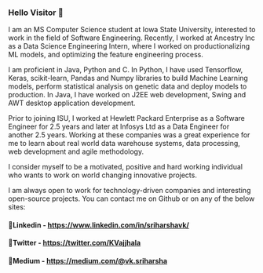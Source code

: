 ### Hello Visitor :wave:

I am an MS Computer Science student at Iowa State University, interested to work in the field of Software Engineering. Recently, I worked at Ancestry Inc as a Data Science Engineering Intern, where I worked on productionalizing ML models, and optimizing the feature engineering process.

I am proficient in Java, Python and C. In Python, I have used Tensorflow, Keras, scikit-learn, Pandas and Numpy libraries to build Machine Learning models, perform statistical analysis on genetic data and deploy models to production. In Java, I have worked on J2EE web development, Swing and AWT desktop application development.

Prior to joining ISU, I worked at Hewlett Packard Enterprise as a Software Engineer for 2.5 years and later at Infosys Ltd as a Data Engineer for another 2.5 years. Working at these companies was a great experience for me to learn about real world data warehouse systems, data processing, web development and agile methodology.

I consider myself to be a motivated, positive and hard working individual who wants to work on world changing innovative projects.

I am always open to work for technology-driven companies and interesting open-source projects. You can contact me on Github or on any of the below sites:

#### :memo:Linkedin -  https://www.linkedin.com/in/sriharshavk/
#### :memo:Twitter  -  https://twitter.com/KVajjhala
#### :memo:Medium   -  https://medium.com/@vk.sriharsha
